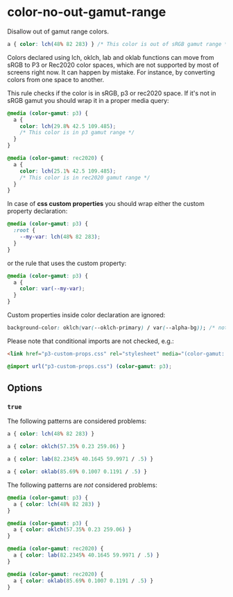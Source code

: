 # color-no-out-gamut-range

Disallow out of gamut range colors.

<!-- prettier-ignore -->
```css
a { color: lch(48% 82 283) } /* This color is out of sRGB gamut range */
```

Colors declared using lch, oklch, lab and oklab functions can move from sRGB to P3 or Rec2020 color spaces, which are not supported by most of screens right now. It can happen by mistake. For instance, by converting colors from one space to another.

This rule checks if the color is in sRGB, p3 or rec2020 space. If it's not in sRGB gamut you should wrap it in a proper media query:

```css
@media (color-gamut: p3) {
  a {
    color: lch(29.8% 42.5 109.485);
	/* This color is in p3 gamut range */
  }
}
```

```css
@media (color-gamut: rec2020) {
  a {
    color: lch(25.1% 42.5 109.485);
	/* This color is in rec2020 gamut range */
  }
}
```

In case of **css custom properties** you should wrap either the custom property declaration:

```css
@media (color-gamut: p3) {
  :root {
    --my-var: lch(48% 82 283);
  }
}
```
or the rule that uses the custom property:

```css
@media (color-gamut: p3) {
  a {
    color: var(--my-var);
  }
}
```

Custom properties inside color declaration are ignored:

```css
background-color: oklch(var(--oklch-primary) / var(--alpha-bg)); /* not checked */
```

Please note that conditional imports are not checked, e.g.:

```html
<link href="p3-custom-props.css" rel="stylesheet" media="(color-gamut: p3)" />
```

```css
@import url("p3-custom-props.css") (color-gamut: p3);
```

## Options

### `true`

The following patterns are considered problems:

<!-- prettier-ignore -->
```css
a { color: lch(48% 82 283) }
```

<!-- prettier-ignore -->
```css
a { color: oklch(57.35% 0.23 259.06) }
```

<!-- prettier-ignore -->
```css
a { color: lab(82.2345% 40.1645 59.9971 / .5) }
```

<!-- prettier-ignore -->
```css
a { color: oklab(85.69% 0.1007 0.1191 / .5) }
```

The following patterns are _not_ considered problems:

<!-- prettier-ignore -->
```css
@media (color-gamut: p3) {
  a { color: lch(48% 82 283) }
}
```

<!-- prettier-ignore -->
```css
@media (color-gamut: p3) {
  a { color: oklch(57.35% 0.23 259.06) }
}
```

<!-- prettier-ignore -->
```css
@media (color-gamut: rec2020) {
  a { color: lab(82.2345% 40.1645 59.9971 / .5) }
}
```

<!-- prettier-ignore -->
```css
@media (color-gamut: rec2020) {
  a { color: oklab(85.69% 0.1007 0.1191 / .5) }
}
```

